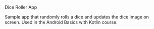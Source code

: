 Dice Roller App

Sample app that randomly rolls a dice and updates the dice image on screen. Used in the Android Basics with Kotlin course.
